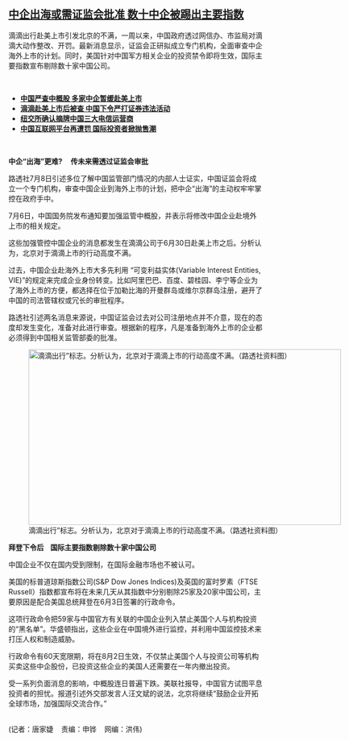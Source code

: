 <!--1625777800000-->
[中企出海或需证监会批准   数十中企被踢出主要指数](https://www.rfa.org/mandarin/yataibaodao/jingmao/jt2-07082021103840.html)
------

<p></p><p>滴滴出行赴美上市引发北京的不满，一周以来，中国政府透过网信办、市监局对滴滴大动作整改、开罚。最新消息显示，证监会正研拟成立专门机构，全面审查中企海外上市的计划。同时，美国针对中国军方相关企业的投资禁令即将生效，国际主要指数宣布剔除数十家中国公司。<span><strong></strong></span></p><p><br/></p><ul><li><strong><a href="https://www.rfa.org/mandarin/Xinwen/1-07082021104419.html">中国严查中概股 多家中企暂缓赴美上市</a></strong></li><li><strong><a href="https://www.rfa.org/mandarin/Xinwen/4-07062021104356.html">滴滴赴美上市后被查 中国下令严打证券违法活动</a></strong></li><li><a href="https://www.rfa.org/mandarin/Xinwen/5-05102021105135.html"><strong>纽交所确认摘牌中国三大电信运营商</strong></a><strong><a href="https://www.rfa.org/mandarin/Xinwen/4-02122021100946.html"></a></strong></li><li><strong><a href="https://www.rfa.org/mandarin/yataibaodao/jingmao/jt-07072021132340.html">中国互联网平台再遭罚 国际投资者掀抛售潮</a></strong></li></ul><p><br/></p><p><span><strong></strong><strong><span>中企“出海”更难</span></strong><strong>?     </strong><strong><span>传未来需透过证监会审批</span></strong></span></p><p><span><span>路透社</span>7月8日引述多位了解中国监管部门情况的内部人士证实，中国证监会将成立一个专门机构，审查中国企业到海外上市的计划，把中企“出海”的主动权牢牢掌控在政府手中。</span></p><p><span>7月6日，中国国务院发布通知要加强监管中概股，并表示将修改中国企业赴境外上市的相关规定。</span></p><p><span><span>这些加强管控中国企业的消息都发生在滴滴公司于</span>6月30日赴美上市之后。分析认为，北京对于滴滴上市的行动高度不满。</span></p><p><span><span>过去，中国企业赴海外上市大多先利用</span> “可变利益实体(Variable Interest Entities, VIE)”的规定来完成企业身份转变。比如阿里巴巴、百度、碧桂园、李宁等企业为了海外上市的方便，都选择在位于加勒比海的开曼群岛或维尔京群岛注册，避开了中国的司法管辖权或冗长的审批程序。</span></p><p><span>路透社引述两名消息来源说，中国证监会过去对公司注册地点并不介意，现在的态度却发生变化，准备对此进行审查。根据新的程序，凡是准备到海外上市的企业都必须得到中国相关监管部委的批准。</span></p><p><span><figure class="image-richtext image-inline captioned" style="width:620px;"><img alt="滴滴出行”标志。分析认为，北京对于滴滴上市的行动高度不满。（路透社资料图）" height="349" src="https://www.rfa.org/mandarin/yataibaodao/jingmao/jt2-07082021103840.html/jt20708a.jpg/@@images/5524c663-4ce8-4c03-8258-fb77f1217730.png" title="jt20708a.jpg" width="620"/><figcaption class="image-caption">滴滴出行”标志。分析认为，北京对于滴滴上市的行动高度不满。（路透社资料图）</figcaption><small></small></figure></span></p><p><span><strong><span>拜登下令后</span></strong><strong>    </strong><strong><span>国际主要指数剔除数十家中国公司</span></strong></span></p><p><span>中国企业不仅在国内受到限制，在国际金融市场也不被认可。</span></p><p><span><span>美国的标普道琼斯指数公司</span>(S&amp;P Dow Jones Indices)及英国的富时罗素（FTSE Russell）指数都宣布将在未来几天从其指数中分别剔除25家及20家中国公司，主要原因是配合美国总统拜登在6月3日签署的行政命令。</span></p><p><span><span>这项行政命令把</span>59家与中国官方有关联的中国企业列入禁止美国个人与机构投资的“黑名单”。华盛顿指出，这些企业在中国境外进行监控，并利用中国监控技术来打压人权和制造威胁。</span></p><p><span><span>行政命令有</span>60天宽限期，将在8月2日生效，不仅禁止美国个人与投资公司等机构买卖这些中企股份，已投资这些企业的美国人还需要在一年内撤出投资。</span></p><p><span><span>受一系列负面消息的影响</span>，中概股连日普遍下跌。美联社报导，中国官方试图平息投资者的担忧。报道引述外交部发言人汪文斌的说法，北京将继续“鼓励企业开拓全球市场，加强国际交流合作。”</span></p><p><br/>(记者：唐家婕    责编：申铧    网编：洪伟)</p>

